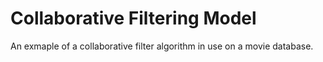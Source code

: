 # Collaborative Filtering Model
An exmaple of a collaborative filter algorithm in use on a movie database.
